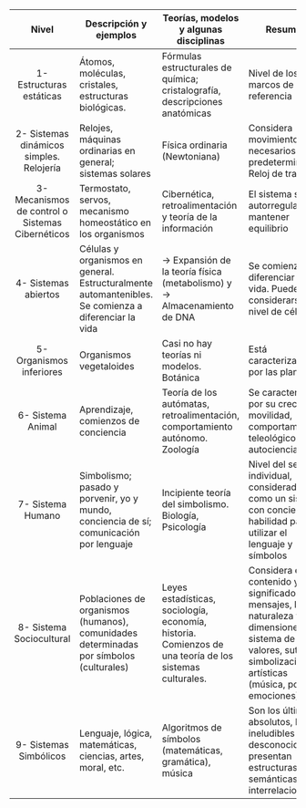 
|                      Nivel                       | Descripción y ejemplos                                                                               | Teorías, modelos y algunas disciplinas                                                                  | Resumen                                                                                                                                                              |
|:------------------------------------------------:| ---------------------------------------------------------------------------------------------------- | ------------------------------------------------------------------------------------------------------- | -------------------------------------------------------------------------------------------------------------------------------------------------------------------- |
|             1- Estructuras estáticas             | Átomos, moléculas, cristales, estructuras biológicas.                                                | Fórmulas estructurales de química; cristalografía, descripciones anatómicas                             | Nivel de los marcos de referencia                                                                                                                                    |
|     2- Sistemas dinámicos simples. Relojería     | Relojes, máquinas ordinarias en general; sistemas solares                                            | Física ordinaria (Newtoniana)                                                                           | Considera movimientos necesarios y predeterminados. Reloj de trabajo                                                                                                 |
| 3- Mecanismos de control o Sistemas Cibernéticos | Termostato, servos, mecanismo homeostático en los organismos                                         | Cibernética, retroalimentación y teoría de la información                                               | El sistema se autorregula para mantener equilibrio                                                                                                                   |
|               4- Sistemas abiertos               | Células y organismos en general. Estructuralmente automantenibles. Se comienza a diferenciar la vida | → Expansión de la teoría física (metabolismo) y → Almacenamiento de DNA                                 | Se comienza a diferenciar la vida. Puede considerarse nivel de célula                                                                                                |
|             5- Organismos inferiores             | Organismos vegetaloides                                                                              | Casi no hay teorías ni modelos. Botánica                                                                | Está caracterizado por las plantas                                                                                                                                   |
|                6- Sistema Animal                 | Aprendizaje, comienzos de conciencia                                                                 | Teoría de los autómatas, retroalimentación, comportamiento autónomo. Zoología                           | Se caracteriza por su creciente movilidad, comportamiento teleológico y su autociencia                                                                               |
|                7- Sistema Humano                 | Simbolismo; pasado y porvenir, yo y mundo, conciencia de sí; comunicación por lenguaje               | Incipiente teoría del simbolismo. Biología, Psicología                                                  | Nivel del ser individual, considerado como un sistema con conciencia y habilidad para utilizar el lenguaje y símbolos                                                |
|             8- Sistema Sociocultural             | Poblaciones de organismos (humanos), comunidades determinadas por símbolos (culturales)              | Leyes estadísticas, sociología, economía, historia. Comienzos de una teoría de los sistemas culturales. | Considera el contenido y significado de mensajes, la naturaleza y dimensiones del sistema de valores, sutiles simbolizaciones artísticas (música, poesía, emociones) |
|              9- Sistemas Simbólicos              | Lenguaje, lógica, matemáticas, ciencias, artes, moral, etc.                                          | Algoritmos de símbolos (matemáticas, gramática), música                                                 | Son los últimos y absolutos, los ineludibles y desconocidos, presentan estructuras semánticas e interrelaciones                                                      |

